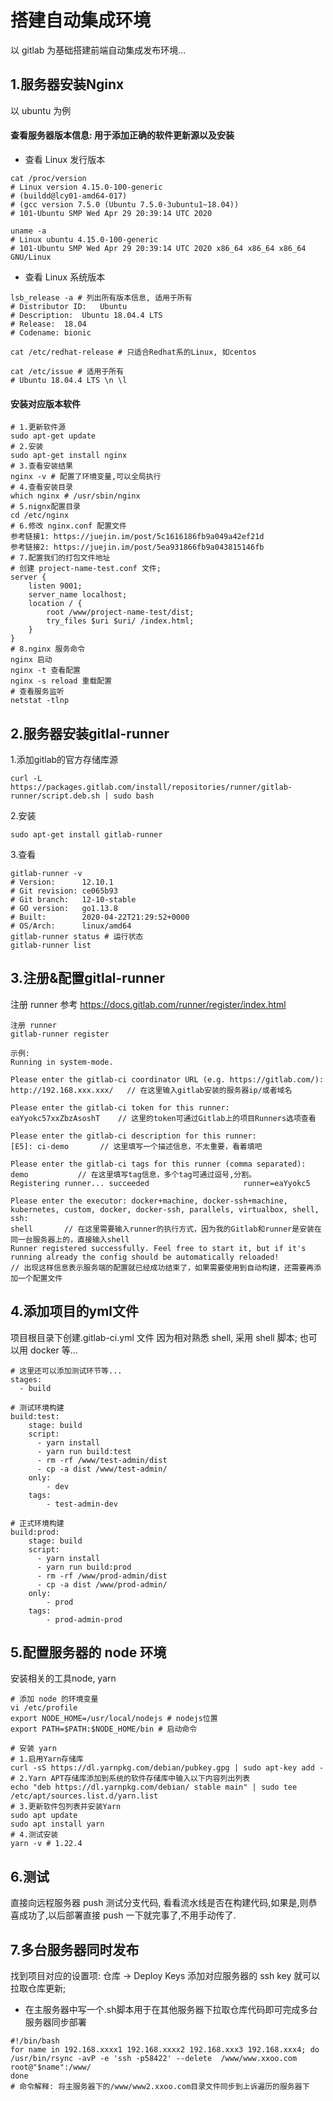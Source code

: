 # 搭建自动集成环境
以 gitlab 为基础搭建前端自动集成发布环境...

## 1.服务器安装Nginx
以 ubuntu 为例
#### 查看服务器版本信息: 用于添加正确的软件更新源以及安装
- 查看 Linux 发行版本
```shell
cat /proc/version
# Linux version 4.15.0-100-generic
# (buildd@lcy01-amd64-017)
# (gcc version 7.5.0 (Ubuntu 7.5.0-3ubuntu1~18.04)) 
# 101-Ubuntu SMP Wed Apr 29 20:39:14 UTC 2020

uname -a
# Linux ubuntu 4.15.0-100-generic
# 101-Ubuntu SMP Wed Apr 29 20:39:14 UTC 2020 x86_64 x86_64 x86_64 GNU/Linux
```
- 查看 Linux 系统版本
```shell
lsb_release -a # 列出所有版本信息, 适用于所有
# Distributor ID:	Ubuntu
# Description:	Ubuntu 18.04.4 LTS
# Release:	18.04
# Codename:	bionic

cat /etc/redhat-release # 只适合Redhat系的Linux, 如centos

cat /etc/issue # 适用于所有
# Ubuntu 18.04.4 LTS \n \l
```
#### 安装对应版本软件
```shell
# 1.更新软件源
sudo apt-get update
# 2.安装
sudo apt-get install nginx
# 3.查看安装结果
nginx -v # 配置了环境变量,可以全局执行
# 4.查看安装目录
which nginx # /usr/sbin/nginx
# 5.nignx配置目录
cd /etc/nginx
# 6.修改 nginx.conf 配置文件
参考链接1: https://juejin.im/post/5c1616186fb9a049a42ef21d
参考链接2: https://juejin.im/post/5ea931866fb9a043815146fb
# 7.配置我们的打包文件地址
# 创建 project-name-test.conf 文件;
server {
    listen 9001;
    server_name localhost;
    location / {
        root /www/project-name-test/dist;
        try_files $uri $uri/ /index.html;
    }
}
# 8.nginx 服务命令
nginx 启动
nginx -t 查看配置
nginx -s reload 重载配置
# 查看服务监听
netstat -tlnp
```

## 2.服务器安装gitlal-runner
1.添加gitlab的官方存储库源
```shell
curl -L https://packages.gitlab.com/install/repositories/runner/gitlab-runner/script.deb.sh | sudo bash
```
2.安装
```
sudo apt-get install gitlab-runner
```
3.查看
```shell
gitlab-runner -v
# Version:      12.10.1
# Git revision: ce065b93
# Git branch:   12-10-stable
# GO version:   go1.13.8
# Built:        2020-04-22T21:29:52+0000
# OS/Arch:      linux/amd64
gitlab-runner status # 运行状态
gitlab-runner list
```
## 3.注册&配置gitlal-runner
注册 runner
参考 https://docs.gitlab.com/runner/register/index.html
```
注册 runner
gitlab-runner register

示例:
Running in system-mode.

Please enter the gitlab-ci coordinator URL (e.g. https://gitlab.com/):
http://192.168.xxx.xxx/   // 在这里输入gitlab安装的服务器ip/或者域名

Please enter the gitlab-ci token for this runner:
eaYyokc57xxZbzAsoshT    // 这里的token可通过Gitlab上的项目Runners选项查看

Please enter the gitlab-ci description for this runner:
[E5]: ci-demo       // 这里填写一个描述信息，不太重要，看着填吧

Please enter the gitlab-ci tags for this runner (comma separated):
demo           // 在这里填写tag信息，多个tag可通过逗号,分割。
Registering runner... succeeded                     runner=eaYyokc5

Please enter the executor: docker+machine, docker-ssh+machine, kubernetes, custom, docker, docker-ssh, parallels, virtualbox, shell, ssh:
shell       // 在这里需要输入runner的执行方式，因为我的Gitlab和runner是安装在同一台服务器上的，直接输入shell
Runner registered successfully. Feel free to start it, but if it's running already the config should be automatically reloaded!
// 出现这样信息表示服务端的配置就已经成功结束了，如果需要使用到自动构建，还需要再添加一个配置文件
```
## 4.添加项目的yml文件
项目根目录下创建.gitlab-ci.yml 文件
因为相对熟悉 shell, 采用 shell 脚本; 也可以用 docker 等...
```shell
# 这里还可以添加测试环节等...
stages:
  - build

# 测试环境构建
build:test:
    stage: build
    script:
      - yarn install
      - yarn run build:test
      - rm -rf /www/test-admin/dist
      - cp -a dist /www/test-admin/
    only:
        - dev
    tags:
        - test-admin-dev

# 正式环境构建
build:prod:
    stage: build
    script:
      - yarn install
      - yarn run build:prod
      - rm -rf /www/prod-admin/dist
      - cp -a dist /www/prod-admin/
    only:
        - prod
    tags:
        - prod-admin-prod
```
## 5.配置服务器的 node 环境
安装相关的工具node, yarn
```shell
# 添加 node 的环境变量
vi /etc/profile
export NODE_HOME=/usr/local/nodejs # nodejs位置
export PATH=$PATH:$NODE_HOME/bin # 启动命令

# 安装 yarn
# 1.启用Yarn存储库
curl -sS https://dl.yarnpkg.com/debian/pubkey.gpg | sudo apt-key add -
# 2.Yarn APT存储库添加到系统的软件存储库中输入以下内容列出列表
echo "deb https://dl.yarnpkg.com/debian/ stable main" | sudo tee /etc/apt/sources.list.d/yarn.list
# 3.更新软件包列表并安装Yarn
sudo apt update
sudo apt install yarn
# 4.测试安装
yarn -v # 1.22.4
```
## 6.测试
直接向远程服务器 push 测试分支代码, 看看流水线是否在构建代码,如果是,则恭喜成功了,以后部署直接 push 一下就完事了,不用手动传了.
## 7.多台服务器同时发布
找到项目对应的设置项: 仓库 -> Deploy Keys
添加对应服务器的 ssh key 就可以拉取仓库更新;
- 在主服务器中写一个.sh脚本用于在其他服务器下拉取仓库代码即可完成多台服务器同步部署
```shell
#!/bin/bash
for name in 192.168.xxxx1 192.168.xxxx2 192.168.xxx3 192.168.xxx4; do
/usr/bin/rsync -avP -e 'ssh -p58422' --delete  /www/www.xxoo.com     root@"$name":/www/
done
# 命令解释: 将主服务器下的/www/www2.xxoo.com目录文件同步到上诉遍历的服务器下
```